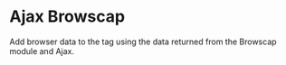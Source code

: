 Ajax Browscap
=============
Add browser data to the <html> tag using the data returned from the Browscap module and Ajax.
